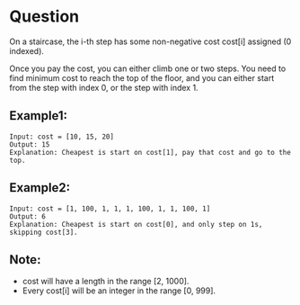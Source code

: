 # Question
On a staircase, the i-th step has some non-negative cost cost[i] assigned (0 indexed).

Once you pay the cost, you can either climb one or two steps. You need to find minimum cost to reach the top of the floor, and you can either start from the step with index 0, or the step with index 1.

## Example1:
```
Input: cost = [10, 15, 20]
Output: 15
Explanation: Cheapest is start on cost[1], pay that cost and go to the top.
```
## Example2:
```
Input: cost = [1, 100, 1, 1, 1, 100, 1, 1, 100, 1]
Output: 6
Explanation: Cheapest is start on cost[0], and only step on 1s, skipping cost[3].
```

## Note:
- cost will have a length in the range [2, 1000].
- Every cost[i] will be an integer in the range [0, 999].